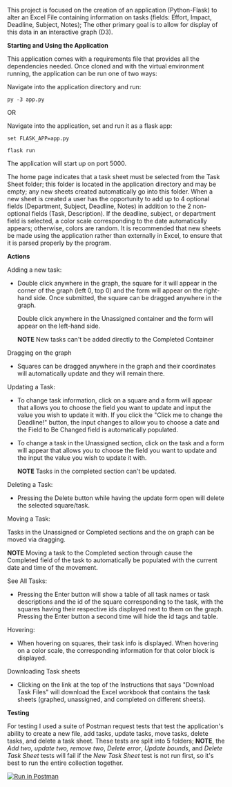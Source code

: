 This project is focused on the creation of an application (Python-Flask) to alter an Excel File containing information on tasks (fields: Effort, Impact, 
Deadline, Subject, Notes); The other primary goal is to allow for display of this data in an interactive graph (D3).


**Starting and Using the Application**

This application comes with a requirements file that provides all the dependencies needed. Once cloned
and with the virtual environment running, the application can be run one of two ways:

Navigate into the application directory and run:


    py -3 app.py

OR

Navigate into the application, set and run it as a flask app:


    set FLASK_APP=app.py
    
    flask run

The application will start up on port 5000.

The home page indicates that a task sheet must be selected from the Task Sheet folder; this folder is located
in the application directory and may be empty; any new sheets created automatically go into this folder. When a new sheet is created a user has the opportunity to add up to 4 optional fields (Department, Subject, Deadline, Notes) 
in addition to the 2 non-optional fields (Task, Description). If the deadline, subject, or department field is selected, a color scale corresponding to the date automatically appears; otherwise, colors are random.
It is recommended that new sheets be made using the application rather than externally in Excel, to ensure that it is
parsed properly by the program.

**Actions**

Adding a new task:

* Double click anywhere in the graph, the square for it will appear in the corner of the graph (left 0, top 0) and the
 form will appear on the right-hand side. Once submitted, the square can be dragged anywhere in the graph.

  Double click anywhere in the Unassigned container and the form will appear on the left-hand side.

  **NOTE** New tasks can't be added directly to the Completed Container

Dragging on the graph

* Squares can be dragged anywhere in the graph and their coordinates will automatically update and they will remain there.

Updating a Task:

* To change task information, click on a square and a form will appear that allows you to choose the field you want
  to update and input the value you wish to update it with. If you click the "Click me to change the Deadline!" button, the
  input changes to allow you to choose a date and the Field to Be Changed field is automatically populated.

* To change a task in the Unassigned section, click on the task and a form will appear that allows you to choose the
  field you want to update and the input the value you wish to update it with.

  **NOTE** Tasks in the completed section can't be updated.

Deleting a Task:

* Pressing the Delete button while having the update form open will delete the selected square/task.

Moving a Task:

  Tasks in the Unassigned or Completed sections and the on graph can be moved via dragging.

  **NOTE** Moving a task to the Completed section through cause the Completed field of
  the task to automatically be populated with the current date and time of the movement.

See All Tasks:

* Pressing the Enter button will show a table of all task names or task descriptions and the id of the square corresponding
  to the task, with the squares having their respective ids displayed next to them on the graph. Pressing the Enter
  button a second time will hide the id tags and table.

Hovering:

* When hovering on squares, their task info is displayed. When hovering on a color scale, the corresponding information
 for that color block is displayed.

Downloading Task sheets

* Clicking on the link at the top of the Instructions that says "Download Task Files" will download the Excel workbook that
  contains the task sheets (graphed, unassigned, and completed on different sheets).

**Testing** 

For testing I used a suite of Postman request tests that test the application's ability to create a new file, add tasks, 
update tasks, move tasks, delete tasks, and delete a task sheet. These tests are split into 5 folders; **NOTE**, the *Add two, update two, remove
two*, *Delete error*, *Update bounds*, and *Delete Task Sheet* tests will fail if the *New Task Sheet* test is not run first, so it's best to run the
entire collection together.

[![Run in Postman](https://run.pstmn.io/button.svg)](https://app.getpostman.com/run-collection/5eb29fa63ae358f00da0)

